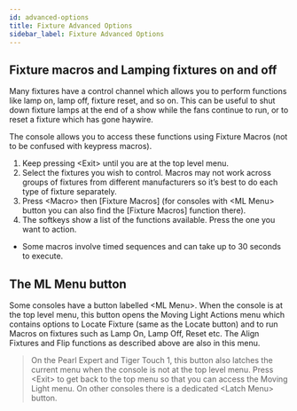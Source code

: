 ```yaml
---
id: advanced-options
title: Fixture Advanced Options
sidebar_label: Fixture Advanced Options
---
```




Fixture macros and Lamping fixtures on and off
---------------------------

Many fixtures have a control channel which allows you to perform functions like lamp on, lamp off, fixture reset, and so on. This can be useful to shut down fixture lamps at the end of a show while the fans continue to run, or to reset a fixture which has gone haywire.

The console allows you to access these functions using Fixture Macros (not to be confused with keypress macros).

1.	Keep pressing \<Exit\> until you are at the top level menu.
2.	Select the fixtures you wish to control. Macros may not work across groups of fixtures from different manufacturers so it’s best to do each type of fixture separately.
3.	Press \<Macro\> then \[Fixture Macros\] (for consoles with \<ML Menu\> button you can also find the \[Fixture Macros\] function there).
4.	The softkeys show a list of the functions available. Press the one you want to action.

-	Some macros involve timed sequences and can take up to 30 seconds to execute.


The ML Menu button
------------------

Some consoles have a button labelled \<ML Menu\>.
When the console is at the top level menu, this button opens the Moving Light Actions menu which contains options to Locate Fixture (same as the Locate button) and to run Macros on fixtures such as Lamp On, Lamp Off, Reset etc. The Align Fixtures and Flip functions as described above are also in this menu.

> On the Pearl Expert and Tiger Touch 1, this button also latches the current menu when the console is not at the top level menu. Press \<Exit\> to get back to   the top menu so that you can access the Moving Light menu. On other consoles there is a dedicated \<Latch Menu\> button.